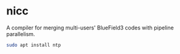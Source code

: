 # nicc
A compiler for merging multi-users' BlueField3 codes with pipeline parallelism.

```bash
sudo apt install ntp
```
